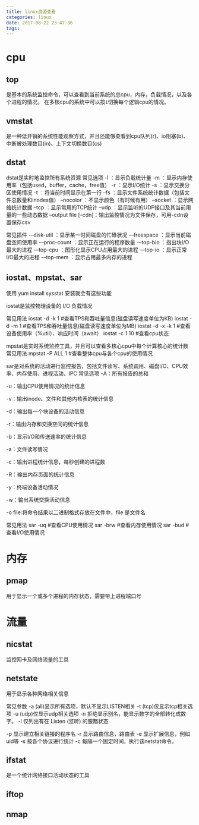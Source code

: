 ```yaml
---
title: linux资源查看
categories: linux
date: 2017-08-22 23:47:36
tags:
---
```


# cpu
## top
是基本的系统监控命令，可以查看到当前系统的总cpu，内存，负载情况，以及各个进程的情况。
在多核cpu的系统中可以按`1`切换每个逻辑cpu的情况。

## vmstat
是一种低开销的系统性能观察方式，并且还能够查看到cpu队列(r)、io阻塞(b)、中断被处理数目(in)、上下文切换数目(cs)

## dstat
dstat是实时地监控所有系统资源
常见选项
-l ：显示负载统计量
-m ：显示内存使用率（包括used，buffer，cache，free值）
-r ：显示I/O统计
-s ：显示交换分区使用情况
-t ：将当前时间显示在第一行
–fs ：显示文件系统统计数据（包括文件总数量和inodes值）
–nocolor ：不显示颜色（有时候有用）
–socket ：显示网络统计数据
–tcp ：显示常用的TCP统计
–udp ：显示监听的UDP接口及其当前用量的一些动态数据
–output file [-cdn]：输出监控情况为文件保存，可用-cdn设置保存csv

常见插件
-–disk-util ：显示某一时间磁盘的忙碌状况
-–freespace ：显示当前磁盘空间使用率
-–proc-count ：显示正在运行的程序数量
-–top-bio ：指出块I/O最大的进程
-–top-cpu ：图形化显示CPU占用最大的进程
-–top-io ：显示正常I/O最大的进程
-–top-mem ：显示占用最多内存的进程

## iostat、mpstat、sar
使用 yum install sysstat 安装就会有这些功能

iostat是监控物理设备的 I/O 负载情况

常见用法
iostat -d -k 1	          #查看TPS和吞吐量信息(磁盘读写速度单位为KB)
iostat -d -m 1            #查看TPS和吞吐量信息(磁盘读写速度单位为MB)
iostat -d -x -k 1	      #查看设备使用率（%util）、响应时间（await） iostat -c 1 10 #查看cpu状态

mpstat是实时系统监控工具，并且可以查看多核心cpu中每个计算核心的统计数
常见用法
mpstat -P ALL 1			  #查看整体cpu与各个cpu的使用情况

sar是对系统的活动进行监控报告，包括文件读写、系统调用、磁盘I/O、CPU效率、内存使用、进程活动、IPC
常见选项
-A：所有报告的总和

-u：输出CPU使用情况的统计信息

-v：输出inode、文件和其他内核表的统计信息

-d：输出每一个块设备的活动信息

-r：输出内存和交换空间的统计信息

-b：显示I/O和传送速率的统计信息

-a：文件读写情况

-c：输出进程统计信息，每秒创建的进程数

-R：输出内存页面的统计信息

-y：终端设备活动情况

-w：输出系统交换活动信息

-o file:将命令结果以二进制格式存放在文件中，file 是文件名

常见用法
sar -uq					#查看CPU使用情况
sar -brw				#查看内存使用情况
sar -bud				#查看I/O使用情况

# 内存

## pmap
用于显示一个或多个进程的内存状态，需要带上进程端口号

# 流量

## nicstat
监控网卡及网络流量的工具

## netstate
用于显示各种网络相关信息

常见参数
-a (all)显示所有选项，默认不显示LISTEN相关
-t (tcp)仅显示tcp相关选项
-u (udp)仅显示udp相关选项
-n 拒绝显示别名，能显示数字的全部转化成数字。
-l 仅列出有在 Listen (监听) 的服務状态

-p 显示建立相关链接的程序名
-r 显示路由信息，路由表
-e 显示扩展信息，例如uid等
-s 按各个协议进行统计
-c 每隔一个固定时间，执行该netstat命令。

## ifstat
是一个统计网络接口活动状态的工具
## iftop
## nmap



